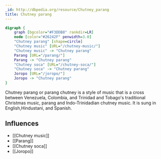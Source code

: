 ```yaml
---
_id: http://dbpedia.org/resource/Chutney_parang
title: Chutney parang
---
```


```dot
digraph {
	graph [bgcolor="#F3DDB8" rankdir=LR]
	node [color="#26242F" penwidth=3.0]
	"Chutney parang" [shape=circle]
	"Chutney music" [URL="/chutney-music/"]
	"Chutney music" -> "Chutney parang"
	Parang [URL="/parang/"]
	Parang -> "Chutney parang"
	"Chutney soca" [URL="/chutney-soca/"]
	"Chutney soca" -> "Chutney parang"
	Joropo [URL="/joropo/"]
	Joropo -> "Chutney parang"
}
```

Chutney parang or parang chutney is a style of music that is a cross between Venezuela, Colombia, and Trinidad and Tobago's traditional Christmas music, parang and Indo-Trinidadian chutney music. It is sung in English,Hindustani, and Spanish.

## Influences

- [[Chutney music]]
- [[Parang]]
- [[Chutney soca]]
- [[Joropo]]
